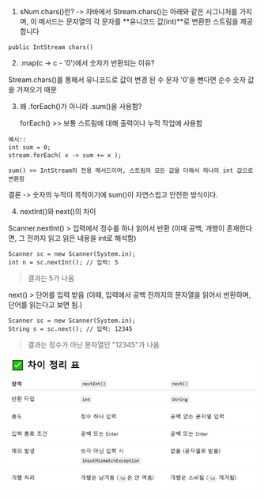 

1. sNum.chars()란?
-> 자바에서 Stream.chars()는  아래와 같은 시그니처를 가지며, 이 메서드는 문자열의 각 문자를 **유니코드 값(int)**로 변환한 스트림을 제공합니다

```
public IntStream chars()
```

2. .map(c -> c - '0')에서 숫자가 반환되는 이유?

Stream.chars()를 통해서 유니코드로 값이 변경 된 수 문자 '0'을 뺀다면 순수 숫자 값을 가져오기 때문 

3. 왜 .forEach()가 아니라 .sum()을 사용함?

    forEach() >> 보통 스트림에 대해 출력이나 누적 작업에 사용함

```
예시::
int sum = 0; 
stream.forEach( x -> sum += x );
```

    sum() >> IntStream의 전용 메서드이며, 스트림의 모든 값을 더해서 하나의 int 값으로 변환함 

결론 -> 숫자의 누적이 목적이기에 sum()이 자연스럽고 안전한 방식이다. 

4. nextInt()와 next()의 차이 

Scanner.nextInt() > 입력에서 정수를 하나 읽어서 반환
(이때 공백, 개행이 존재한다면, 그 전까지 읽고 읽은 내용을 int로 해석함)

```
Scanner sc = new Scanner(System.in);
int n = sc.nextInt(); // 입력: 5
```
> 결과는 5가 나옴

 
next() > 단어를 입력 받음 
(이때, 입력에서 공백 전까지의 문자열을 읽어서 반환하며, 단어를 읽는다고 보면 됨.)

```
Scanner sc = new Scanner(System.in);
String s = sc.next(); // 입력: 12345
```

> 결과는 정수가 아닌 문자열인 "12345"가 나옴 

![alt text](image.png) 

